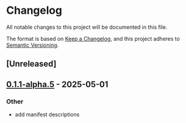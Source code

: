 # Changelog

All notable changes to this project will be documented in this file.

The format is based on [Keep a Changelog](https://keepachangelog.com/en/1.0.0/),
and this project adheres to [Semantic Versioning](https://semver.org/spec/v2.0.0.html).

## [Unreleased]

## [0.1.1-alpha.5](https://github.com/flashbots/contender/releases/tag/contender_engine_provider-v0.1.1-alpha.5) - 2025-05-01

### Other

- add manifest descriptions
